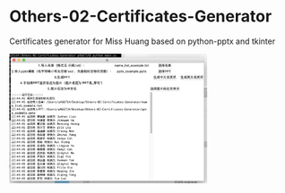 # Others-02-Certificates-Generator
Certificates generator for Miss Huang based on python-pptx and tkinter

<img src="https://github.com/ChenBohan/Others-02-Certificates-Generator/blob/master/gui.png" width = "70%" height = "70%" div align=center />
